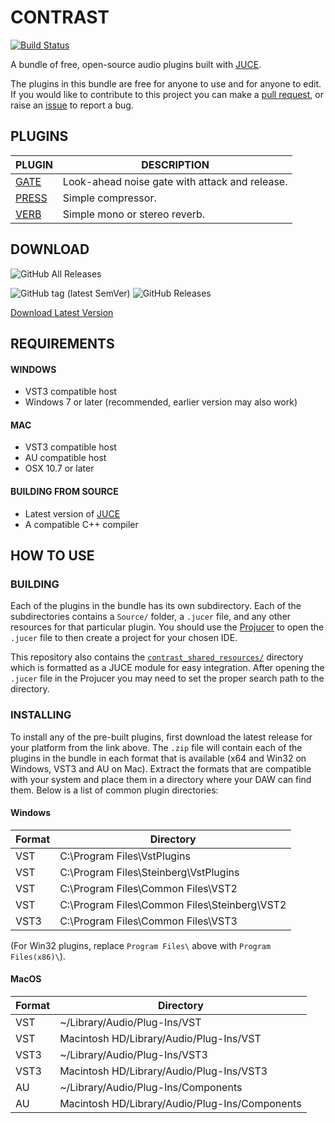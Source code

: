 # CONTRAST

[![Build Status](https://dev.azure.com/ImJimmi/Contrast/_apis/build/status/ImJimmi.Contrast?branchName=azure_pipelines)](https://dev.azure.com/ImJimmi/Contrast/_build/latest?definitionId=3&branchName=azure_pipelines)

A bundle of free, open-source audio plugins built with [JUCE](https://juce.com/).

The plugins in this bundle are free for anyone to use and for anyone to edit. If you would like to contribute to this project you can make a [pull request](https://github.com/ImJimmi/Contrast/pulls), or raise an [issue](https://github.com/ImJimmi/Contrast/issues) to report a bug.

## PLUGINS
| PLUGIN | DESCRIPTION |
| ------ | ----------- |
| [GATE](Gate/) | Look-ahead noise gate with attack and release. |
| [PRESS](Press/) | Simple compressor. |
| [VERB](Verb/) | Simple mono or stereo reverb. |

## DOWNLOAD
![GitHub All Releases](https://img.shields.io/github/downloads/ImJimmi/Contrast/total?label=Total%20Downloads)

![GitHub tag (latest SemVer)](https://img.shields.io/github/v/tag/ImJimmi/Contrast?label=Latest%20Version)
![GitHub Releases](https://img.shields.io/github/downloads/ImJimmi/Contrast/latest/total?label=Latest%20Version%20Downloads)

[Download Latest Version](http://raboninco.com/1iImX)

## REQUIREMENTS
#### WINDOWS
- VST3 compatible host
- Windows 7 or later (recommended, earlier version may also work)
#### MAC
- VST3 compatible host
- AU compatible host
- OSX 10.7 or later

#### BUILDING FROM SOURCE
- Latest version of [JUCE](https://github.com/juce-framework/JUCE)
- A compatible C++ compiler

## HOW TO USE
### BUILDING
Each of the plugins in the bundle has its own subdirectory. Each of the subdirectories contains a `Source/` folder, a `.jucer` file, and any other resources for that particular plugin. You should use the [Projucer](https://juce.com/discover/projucer) to open the `.jucer` file to then create a project for your chosen IDE.

This repository also contains the [`contrast_shared_resources/`](https://github.com/ImJimmi/Contrast/tree/master/contrast_shared_resources) directory which is formatted as a JUCE module for easy integration. After opening the `.jucer` file in the Projucer you may need to set the proper search path to the directory.

### INSTALLING
To install any of the pre-built plugins, first download the latest release for your platform from the link above. The `.zip` file will contain each of the plugins in the bundle in each format that is available (x64 and Win32 on Windows, VST3 and AU on Mac). Extract the formats that are compatible with your system and place them in a directory where your DAW can find them. Below is a list of common plugin directories:

#### Windows
| Format | Directory |
| ------ | --------- |
| VST | C:\Program Files\VstPlugins |
| VST | C:\Program Files\Steinberg\VstPlugins |
| VST | C:\Program Files\Common Files\VST2 |
| VST | C:\Program Files\Common Files\Steinberg\VST2 |
| VST3 | C:\Program Files\Common Files\VST3 |

(For Win32 plugins, replace `Program Files\` above with `Program Files(x86)\`).

#### MacOS
| Format | Directory |
| ------ | --------- |
| VST | ~/Library/Audio/Plug-Ins/VST |
| VST | Macintosh HD/Library/Audio/Plug-Ins/VST |
| VST3 | ~/Library/Audio/Plug-Ins/VST3 |
| VST3 | Macintosh HD/Library/Audio/Plug-Ins/VST3 |
| AU | ~/Library/Audio/Plug-Ins/Components |
| AU | Macintosh HD/Library/Audio/Plug-Ins/Components |
